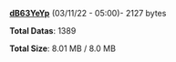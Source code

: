 [**dB63YeYp**](/data/dB63YeYp.txt) (03/11/22 - 05:00)- 2127 bytes

**Total Datas**: 1389

**Total Size**: 8.01 MB / 8.0 MB